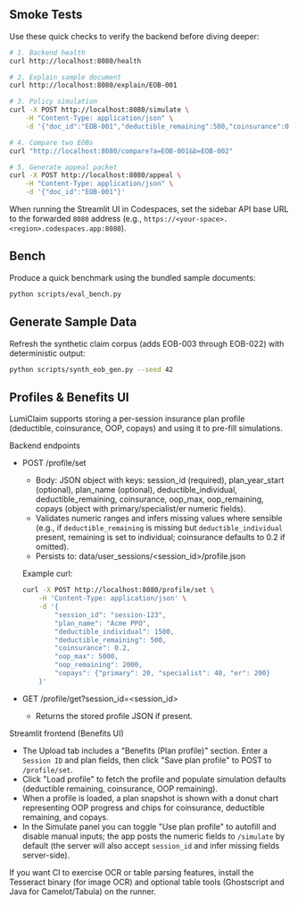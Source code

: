 ## Smoke Tests

Use these quick checks to verify the backend before diving deeper:

```bash
# 1. Backend health
curl http://localhost:8080/health

# 2. Explain sample document
curl http://localhost:8080/explain/EOB-001

# 3. Policy simulation
curl -X POST http://localhost:8080/simulate \
	-H "Content-Type: application/json" \
	-d '{"doc_id":"EOB-001","deductible_remaining":500,"coinsurance":0.2,"oop_remaining":1800}'

# 4. Compare two EOBs
curl "http://localhost:8080/compare?a=EOB-001&b=EOB-002"

# 5. Generate appeal packet
curl -X POST http://localhost:8080/appeal \
	-H "Content-Type: application/json" \
	-d '{"doc_id":"EOB-001"}'
```

When running the Streamlit UI in Codespaces, set the sidebar API base URL to the forwarded `8080` address (e.g., `https://<your-space>.<region>.codespaces.app:8080`).

## Bench

Produce a quick benchmark using the bundled sample documents:

```bash
python scripts/eval_bench.py
```

## Generate Sample Data

Refresh the synthetic claim corpus (adds EOB-003 through EOB-022) with deterministic output:

```bash
python scripts/synth_eob_gen.py --seed 42
```

## Profiles & Benefits UI

LumiClaim supports storing a per-session insurance plan profile (deductible, coinsurance, OOP, copays) and using it to pre-fill simulations.

Backend endpoints

- POST /profile/set
	- Body: JSON object with keys: session_id (required), plan_year_start (optional), plan_name (optional), deductible_individual, deductible_remaining, coinsurance, oop_max, oop_remaining, copays (object with primary/specialist/er numeric fields).
	- Validates numeric ranges and infers missing values where sensible (e.g., if `deductible_remaining` is missing but `deductible_individual` present, remaining is set to individual; coinsurance defaults to 0.2 if omitted).
	- Persists to: data/user_sessions/<session_id>/profile.json

	Example curl:

	```bash
	curl -X POST http://localhost:8080/profile/set \
		-H 'Content-Type: application/json' \
		-d '{
			"session_id": "session-123",
			"plan_name": "Acme PPO",
			"deductible_individual": 1500,
			"deductible_remaining": 500,
			"coinsurance": 0.2,
			"oop_max": 5000,
			"oop_remaining": 2000,
			"copays": {"primary": 20, "specialist": 40, "er": 200}
		}'
	```

- GET /profile/get?session_id=<session_id>
	- Returns the stored profile JSON if present.

Streamlit frontend (Benefits UI)

- The Upload tab includes a "Benefits (Plan profile)" section. Enter a `Session ID` and plan fields, then click "Save plan profile" to POST to `/profile/set`.
- Click "Load profile" to fetch the profile and populate simulation defaults (deductible remaining, coinsurance, OOP remaining).
- When a profile is loaded, a plan snapshot is shown with a donut chart representing OOP progress and chips for coinsurance, deductible remaining, and copays.
- In the Simulate panel you can toggle "Use plan profile" to autofill and disable manual inputs; the app posts the numeric fields to `/simulate` by default (the server will also accept `session_id` and infer missing fields server-side).

If you want CI to exercise OCR or table parsing features, install the Tesseract binary (for image OCR) and optional table tools (Ghostscript and Java for Camelot/Tabula) on the runner.
